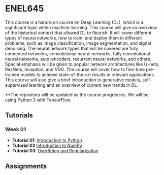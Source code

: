 # ENEL645 

This course is a hands-on course on Deep Learning (DL), which is a significant topic within machine learning.   This course will give an overview of the historical context that allowed DL to flourish. It will cover different types of neural networks, how to train, and deploy them in different problems, such as image classification, image segmentation, and signal denoising. The neural network types that will be covered are fully connected networks, convolutional neural networks, fully convolutional neural networks, auto-encoders, recurrent neural networks, and others. Special emphasis will be given to popular network architectures like U-nets, ResNets, Inception, and VGG. The course will cover how to fine-tune pre-trained models to achieve state-of-the-art results in relevant applications. This course will also give a brief introduction to generative models, self-supervised learning and an overview of current new trends in DL.

**The repository will be updated as the course progresses. We will be using Python 3 with TensorFlow.
## Tutorials

### Week 01  
- **Tutorial 01**: [Introduction to Python](JNotebooks/tutorial01-python.ipynb)
- **Tutorial 02** [Introduction to NumPy](JNotebooks/tutorial02-numpy.ipynb)
- **Tutorial 03**: [Overfitting and Regularization](JNotebooks/tutorial03-overfitting_regularization.ipynb)

## Assignments

